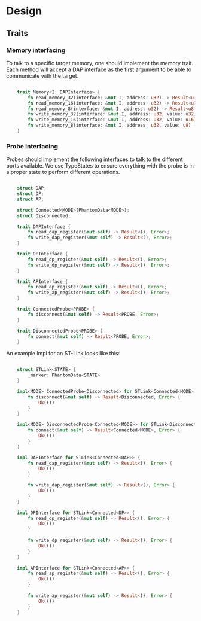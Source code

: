 # Design

## Traits

### Memory interfacing

To talk to a specific target memory, one should implement the memory trait.
Each method will accept a DAP interface as the first argument to be able to communicate with the target.

```rust

    trait Memory<I: DAPInterface> {
        fn read_memory_32(interface: &mut I, address: u32) -> Result<u32, Error>;
        fn read_memory_16(interface: &mut I, address: u32) -> Result<u16, Error>;
        fn read_memory_8(interface: &mut I, address: u32) -> Result<u8, Error>;
        fn write_memory_32(interface: &mut I, address: u32, value: u32) -> Result<(), Error>;
        fn write_memory_16(interface: &mut I, address: u32, value: u16) -> Result<(), Error>;
        fn write_memory_8(interface: &mut I, address: u32, value: u8) -> Result<(), Error>;
    }

```
### Probe interfacing

Probes should implement the following interfaces to talk to the different ports available.
We use TypeStates to ensure everything with the probe is in a proper state to perform different operations.

```rust

    struct DAP;
    struct DP;
    struct AP;

    struct Connected<MODE>(PhantomData<MODE>);
    struct Disconnected;

    trait DAPInterface {
        fn read_dap_register(&mut self) -> Result<(), Error>;
        fn write_dap_register(&mut self) -> Result<(), Error>;
    }

    trait DPInterface {
        fn read_dp_register(&mut self) -> Result<(), Error>;
        fn write_dp_register(&mut self) -> Result<(), Error>;
    }

    trait APInterface {
        fn read_ap_register(&mut self) -> Result<(), Error>;
        fn write_ap_register(&mut self) -> Result<(), Error>;
    }

    trait ConnectedProbe<PROBE> {
        fn disconnect(&mut self) -> Result<PROBE, Error>;
    }

    trait DisconnectedProbe<PROBE> {
        fn connect(&mut self) -> Result<PROBE, Error>;
    }

```

An example impl for an ST-Link looks like this:

```rust

    struct STLink<STATE> {
        _marker: PhantomData<STATE>
    }

    impl<MODE> ConnectedProbe<Disconnected> for STLink<Connected<MODE>> {
        fn disconnect(&mut self) -> Result<Disconnected, Error> {
            Ok(())
        }
    }

    impl<MODE> DisconnectedProbe<Connected<MODE>> for STLink<Disconnected> {
        fn connect(&mut self) -> Result<Connected<MODE>, Error> {
            Ok(())
        }
    }

    impl DAPInterface for STLink<Connected<DAP>> {
        fn read_dap_register(&mut self) -> Result<(), Error> {
            Ok(())
        }

        fn write_dap_register(&mut self) -> Result<(), Error> {
            Ok(())
        }
    }

    impl DPInterface for STLink<Connected<DP>> {
        fn read_dp_register(&mut self) -> Result<(), Error> {
            Ok(())
        }
        
        fn write_dp_register(&mut self) -> Result<(), Error> {
            Ok(())
        }
    }

    impl APInterface for STLink<Connected<AP>> {
        fn read_ap_register(&mut self) -> Result<(), Error> {
            Ok(())
        }
        
        fn write_ap_register(&mut self) -> Result<(), Error> {
            Ok(())
        }
    }

```